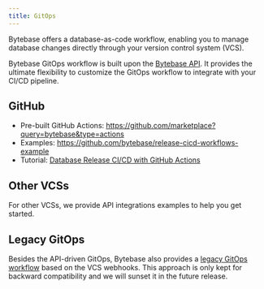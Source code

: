 ```yaml
---
title: GitOps
---
```


Bytebase offers a database-as-code workflow, enabling you to manage database changes directly through your version control system (VCS).

Bytebase GitOps workflow is built upon the [Bytebase API](/docs/api/overview). It provides the ultimate flexibility to customize the GitOps workflow to integrate with your CI/CD pipeline.

## GitHub

- Pre-built GitHub Actions: https://github.com/marketplace?query=bytebase&type=actions
- Examples: https://github.com/bytebase/release-cicd-workflows-example
- Tutorial: [Database Release CI/CD with GitHub Actions](/docs/tutorials/github-release-cicd-workflow/)

## Other VCSs

For other VCSs, we provide API integrations examples to help you get started.

## Legacy GitOps

Besides the API-driven GitOps, Bytebase also provides a [legacy GitOps workflow](/docs/vcs-integration/simple/overview/) based on the VCS webhooks. This approach is only kept for backward compatibility and we will sunset it in the future release.
